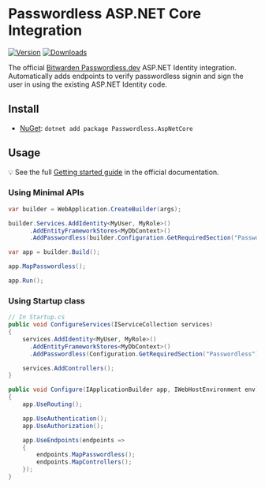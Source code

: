 # Passwordless ASP.NET Core Integration 

[![Version](https://img.shields.io/nuget/v/Passwordless.AspNetCore.svg)](https://nuget.org/packages/Passwordless.AspNetCore)
[![Downloads](https://img.shields.io/nuget/dt/Passwordless.AspNetCore.svg)](https://nuget.org/packages/Passwordless.AspNetCore)

The official [Bitwarden Passwordless.dev](https://passwordless.dev) ASP.NET Identity integration. Automatically adds endpoints to verify passwordless signin and sign the user in using the existing ASP.NET Identity code.

## Install

- [NuGet](https://nuget.org/packages/Passwordless.AspNetCore): `dotnet add package Passwordless.AspNetCore`

## Usage

💡 See the full [Getting started guide](https://docs.passwordless.dev/guide/get-started.html) in the official documentation.

### Using Minimal APIs

```csharp
var builder = WebApplication.CreateBuilder(args);

builder.Services.AddIdentity<MyUser, MyRole>()
      .AddEntityFrameworkStores<MyDbContext>()
      .AddPasswordless(builder.Configuration.GetRequiredSection("Passwordless"));

var app = builder.Build();

app.MapPasswordless();

app.Run();
```

### Using Startup class

```csharp
// In Startup.cs
public void ConfigureServices(IServiceCollection services)
{
    services.AddIdentity<MyUser, MyRole>()
      .AddEntityFrameworkStores<MyDbContext>()
      .AddPasswordless(Configuration.GetRequiredSection("Passwordless"));

    services.AddControllers();
}

public void Configure(IApplicationBuilder app, IWebHostEnvironment env)
{
    app.UseRouting();

    app.UseAuthentication();
    app.UseAuthorization();

    app.UseEndpoints(endpoints =>
    {
        endpoints.MapPasswordless();
        endpoints.MapControllers();
    });
}
```
